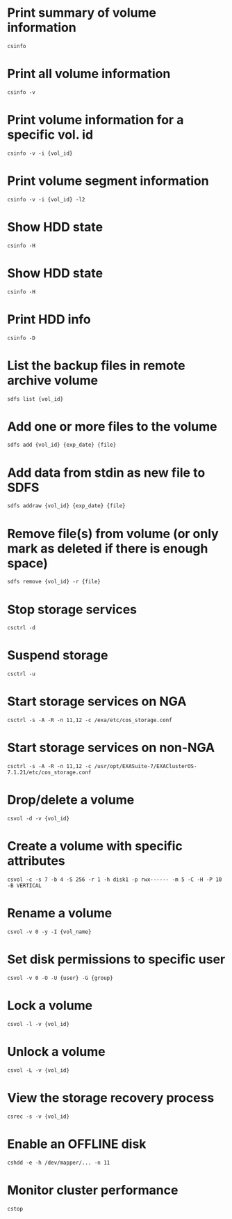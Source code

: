 # Print summary of volume information
```
csinfo
```
# Print all volume information
```
csinfo -v
```
# Print volume information for a specific vol. id
```
csinfo -v -i {vol_id}
```
# Print volume segment information
```
csinfo -v -i {vol_id} -l2
```
# Show HDD state
```
csinfo -H
```
# Show HDD state
```
csinfo -H
```
# Print HDD info
```
csinfo -D
```
# List the backup files in remote archive volume
```
sdfs list {vol_id}
```
# Add one or more files to the volume
```
sdfs add {vol_id} {exp_date} {file}
```
# Add data from stdin as new file to SDFS
```
sdfs addraw {vol_id} {exp_date} {file}
``` 
# Remove file(s) from volume (or only mark as deleted if there is enough space)
```
sdfs remove {vol_id} -r {file}
```
# Stop storage services
```
csctrl -d
```
# Suspend storage
```
csctrl -u
```
# Start storage services on NGA
```
csctrl -s -A -R -n 11,12 -c /exa/etc/cos_storage.conf
```
# Start storage services on non-NGA
```
csctrl -s -A -R -n 11,12 -c /usr/opt/EXASuite-7/EXAClusterOS-7.1.21/etc/cos_storage.conf
```
# Drop/delete a volume
```
csvol -d -v {vol_id}
```
# Create a volume with specific attributes
```
csvol -c -s 7 -b 4 -S 256 -r 1 -h disk1 -p rwx------ -m 5 -C -H -P 10 -B VERTICAL
```
# Rename a volume
```
csvol -v 0 -y -I {vol_name}
```
# Set disk permissions to specific user
```
csvol -v 0 -O -U {user} -G {group}
```
# Lock a volume
```
csvol -l -v {vol_id}
```
# Unlock a volume
```
csvol -L -v {vol_id}
```
# View the storage recovery process
```
csrec -s -v {vol_id}
```
# Enable an OFFLINE disk
```
cshdd -e -h /dev/mapper/... -n 11
```
# Monitor cluster performance
```
cstop
```